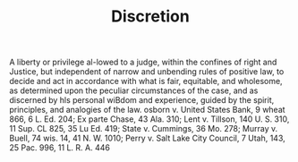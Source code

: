 ---
title: Discretion
letter: D
permalink: "/definitions/bld-discretion.html"
body: A liberty or privilege al-lowed to a judge, within the confines of right and
  Justice, but independent of narrow and unbending rules of positive law, to decide
  and act in accordance with what is fair, equitable, and wholesome, as determined
  upon the peculiar circumstances of the case, and as discerned by hls personal wiBdom
  and experience, guided by the spirit, principles, and analogies of the law. osborn
  v. United States Bank, 9 wheat 866, 6 L. Ed. 204; Ex parte Chase, 43 Ala. 310; Lent
  v. Tillson, 140 U. S. 310, 11 Sup. CL 825, 35 Lu Ed. 419; State v. Cummings, 36
  Mo. 278; Murray v. Buell, 74 wis. 14, 41 N. W. 1010; Perry v. Salt Lake City Council,
  7 Utah, 143, 25 Pac. 996, 11 L. R. A. 446
published_at: '2018-07-07'
source: Black's Law Dictionary 2nd Ed (1910)
layout: post
---